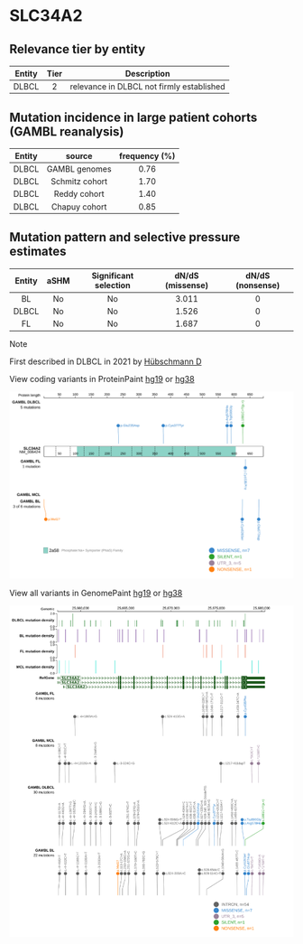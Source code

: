 # SLC34A2

## Relevance tier by entity

|Entity|Tier|Description                              |
|:------:|:----:|-----------------------------------------|
|DLBCL |2   |relevance in DLBCL not firmly established|

## Mutation incidence in large patient cohorts (GAMBL reanalysis)

|Entity|source        |frequency (%)|
|:------:|:--------------:|:-------------:|
|DLBCL |GAMBL genomes |0.76         |
|DLBCL |Schmitz cohort|1.70         |
|DLBCL |Reddy cohort  |1.40         |
|DLBCL |Chapuy cohort |0.85         |

## Mutation pattern and selective pressure estimates

|Entity|aSHM|Significant selection|dN/dS (missense)|dN/dS (nonsense)|
|:------:|:----:|:---------------------:|:----------------:|:----------------:|
|BL    |No  |No                   |3.011           |0               |
|DLBCL |No  |No                   |1.526           |0               |
|FL    |No  |No                   |1.687           |0               |


> [!NOTE]
> First described in DLBCL in 2021 by [Hübschmann D](https://pubmed.ncbi.nlm.nih.gov/33953289)


View coding variants in ProteinPaint [hg19](https://www.bcgsc.ca/downloads/morinlab/GAMBL/test/genes/SLC34A2_protein.html)  or [hg38](https://www.bcgsc.ca/downloads/morinlab/GAMBL/test/genes/SLC34A2_protein_hg38.html)

![image](images/proteinpaint/SLC34A2_NM_006424.svg)

View all variants in GenomePaint [hg19](https://www.bcgsc.ca/downloads/morinlab/GAMBL/test/genes/SLC34A2.html)  or [hg38](https://www.bcgsc.ca/downloads/morinlab/GAMBL/test/genes/SLC34A2_hg38.html)

![image](images/proteinpaint/SLC34A2.svg)
